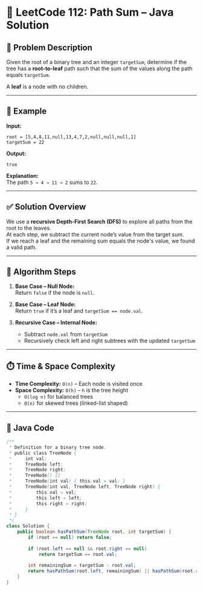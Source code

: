 # 🌳 LeetCode 112: Path Sum – Java Solution

## 📘 Problem Description

Given the root of a binary tree and an integer `targetSum`, determine if the tree has a **root-to-leaf** path such that the sum of the values along the path equals `targetSum`.

A **leaf** is a node with no children.

---

## 🧪 Example

**Input:**

```text
root = [5,4,8,11,null,13,4,7,2,null,null,null,1]
targetSum = 22
```

**Output:**

```text
true
```

**Explanation:**  
The path `5 → 4 → 11 → 2` sums to `22`.

---

## ✅ Solution Overview

We use a **recursive Depth-First Search (DFS)** to explore all paths from the root to the leaves.  
At each step, we subtract the current node’s value from the target sum.  
If we reach a leaf and the remaining sum equals the node's value, we found a valid path.

---

## 🧠 Algorithm Steps

1. **Base Case – Null Node:**  
   Return `false` if the node is `null`.

2. **Base Case – Leaf Node:**  
   Return `true` if it’s a leaf and `targetSum == node.val`.

3. **Recursive Case – Internal Node:**  
   - Subtract `node.val` from `targetSum`
   - Recursively check left and right subtrees with the updated `targetSum`

---

## ⏱️ Time & Space Complexity

- **Time Complexity:** `O(n)` – Each node is visited once
- **Space Complexity:** `O(h)` – `h` is the tree height  
  - `O(log n)` for balanced trees  
  - `O(n)` for skewed trees (linked-list shaped)

---

## 📄 Java Code

```java
/**
 * Definition for a binary tree node.
 * public class TreeNode {
 *     int val;
 *     TreeNode left;
 *     TreeNode right;
 *     TreeNode() {}
 *     TreeNode(int val) { this.val = val; }
 *     TreeNode(int val, TreeNode left, TreeNode right) {
 *         this.val = val;
 *         this.left = left;
 *         this.right = right;
 *     }
 * }
 */
class Solution {
    public boolean hasPathSum(TreeNode root, int targetSum) {
        if (root == null) return false;
        
        if (root.left == null && root.right == null)
            return targetSum == root.val;
        
        int remainingSum = targetSum - root.val;
        return hasPathSum(root.left, remainingSum) || hasPathSum(root.right, remainingSum);
    }
}
